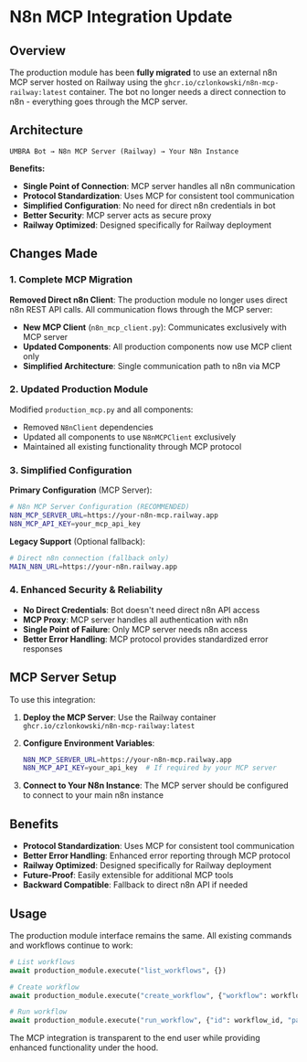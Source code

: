 # N8n MCP Integration Update

## Overview

The production module has been **fully migrated** to use an external n8n MCP server hosted on Railway using the `ghcr.io/czlonkowski/n8n-mcp-railway:latest` container. The bot no longer needs a direct connection to n8n - everything goes through the MCP server.

## Architecture

```
UMBRA Bot → N8n MCP Server (Railway) → Your N8n Instance
```

**Benefits:**
- **Single Point of Connection**: MCP server handles all n8n communication
- **Protocol Standardization**: Uses MCP for consistent tool communication  
- **Simplified Configuration**: No need for direct n8n credentials in bot
- **Better Security**: MCP server acts as secure proxy
- **Railway Optimized**: Designed specifically for Railway deployment

## Changes Made

### 1. Complete MCP Migration

**Removed Direct n8n Client**: The production module no longer uses direct n8n REST API calls. All communication flows through the MCP server:

- **New MCP Client** (`n8n_mcp_client.py`): Communicates exclusively with MCP server
- **Updated Components**: All production components now use MCP client only
- **Simplified Architecture**: Single communication path to n8n via MCP

### 2. Updated Production Module

Modified `production_mcp.py` and all components:
- Removed `N8nClient` dependencies
- Updated all components to use `N8nMCPClient` exclusively
- Maintained all existing functionality through MCP protocol

### 3. Simplified Configuration

**Primary Configuration** (MCP Server):
```bash
# N8n MCP Server Configuration (RECOMMENDED)
N8N_MCP_SERVER_URL=https://your-n8n-mcp.railway.app
N8N_MCP_API_KEY=your_mcp_api_key
```

**Legacy Support** (Optional fallback):
```bash
# Direct n8n connection (fallback only)
MAIN_N8N_URL=https://your-n8n.railway.app
```

### 4. Enhanced Security & Reliability

- **No Direct Credentials**: Bot doesn't need direct n8n API access
- **MCP Proxy**: MCP server handles all authentication with n8n
- **Single Point of Failure**: Only MCP server needs n8n access
- **Better Error Handling**: MCP protocol provides standardized error responses

## MCP Server Setup

To use this integration:

1. **Deploy the MCP Server**: Use the Railway container `ghcr.io/czlonkowski/n8n-mcp-railway:latest`

2. **Configure Environment Variables**:
   ```bash
   N8N_MCP_SERVER_URL=https://your-n8n-mcp.railway.app
   N8N_MCP_API_KEY=your_api_key  # If required by your MCP server
   ```

3. **Connect to Your N8n Instance**: The MCP server should be configured to connect to your main n8n instance

## Benefits

- **Protocol Standardization**: Uses MCP for consistent tool communication
- **Better Error Handling**: Enhanced error reporting through MCP protocol
- **Railway Optimized**: Designed specifically for Railway deployment
- **Future-Proof**: Easily extensible for additional MCP tools
- **Backward Compatible**: Fallback to direct n8n API if needed

## Usage

The production module interface remains the same. All existing commands and workflows continue to work:

```python
# List workflows
await production_module.execute("list_workflows", {})

# Create workflow
await production_module.execute("create_workflow", {"workflow": workflow_data})

# Run workflow
await production_module.execute("run_workflow", {"id": workflow_id, "payload": data})
```

The MCP integration is transparent to the end user while providing enhanced functionality under the hood.
